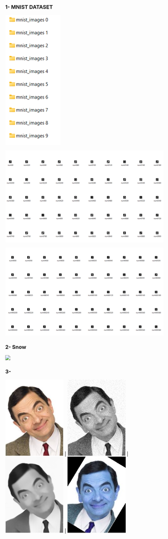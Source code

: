 ### 1- MNIST DATASET
![](images/folders.png)

![](images/0.png)

![](images/9.png)

### 2- Snow
![](snow.gif)

### 3- 
![](images/output/mrbean_input.JPG) | ![](images/output/noisy_image.jpg) | ![](images/output/noiseless_image.jpg) | ![](images/output/Rotated_Image.jpg)




